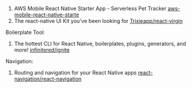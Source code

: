 1. AWS Mobile React Native Starter App - Serverless Pet Tracker [aws-mobile-react-native-starte](https://github.com/awslabs/aws-mobile-react-native-starter)
2. The react-native UI Kit you've been looking for [Trixieapp/react-virgin](https://github.com/Trixieapp/react-virgin)

Boilerplate Tool:
1. The hottest CLI for React Native, boilerplates, plugins, generators, and more! [infinitered/ignite](https://github.com/infinitered/ignite)

Navigation:
1. Routing and navigation for your React Native apps [react-navigation/react-navigation](https://github.com/react-navigation/react-navigation)
